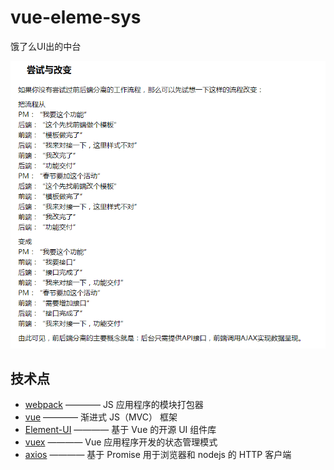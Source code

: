 # vue-eleme-sys
饿了么UI出的中台

![为什么要推这套框架](./src/assets/img/why.png)


## 技术点
* [webpack](https://doc.webpack-china.org/)  ———— JS 应用程序的模块打包器
* [vue](https://cn.vuejs.org/) ———— 渐进式 JS（MVC） 框架
* [Element-UI](http://element.eleme.io/) ———— 基于 Vue 的开源 UI 组件库
* [vuex](https://vuex.vuejs.org/zh-cn/intro.html) ———— Vue 应用程序开发的状态管理模式
* [axios](https://www.kancloud.cn/yunye/axios/234845) ———— 基于 Promise 用于浏览器和 nodejs 的 HTTP 客户端